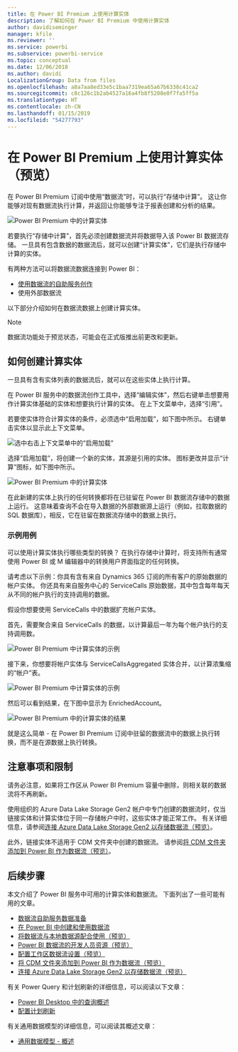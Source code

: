 ```yaml
---
title: 在 Power BI Premium 上使用计算实体
description: 了解如何在 Power BI Premium 中使用计算实体
author: davidiseminger
manager: kfile
ms.reviewer: ''
ms.service: powerbi
ms.subservice: powerbi-service
ms.topic: conceptual
ms.date: 12/06/2018
ms.author: davidi
LocalizationGroup: Data from files
ms.openlocfilehash: a8a7aa8ed33e5c1baa7319ea65a67b6338c41ca2
ms.sourcegitcommit: c8c126c1b2ab4527a16a4fb8f5208e0f7fa5ff5a
ms.translationtype: HT
ms.contentlocale: zh-CN
ms.lasthandoff: 01/15/2019
ms.locfileid: "54277793"
---
```

# <a name="using-computed-entities-on-power-bi-premium-preview"></a>在 Power BI Premium 上使用计算实体（预览）

在 Power BI Premium 订阅中使用“数据流”时，可以执行“存储中计算”。 这让你能够对现有数据流执行计算，并返回让你能够专注于报表创建和分析的结果。 

![Power BI Premium 中的计算实体](media/service-dataflows-computed-entities-premium/computed-entities-premium_00.png)

若要执行“存储中计算”，首先必须创建数据流并将数据导入该 Power BI 数据流存储。 一旦具有包含数据的数据流后，就可以创建“计算实体”，它们是执行存储中计算的实体。 

有两种方法可以将数据流数据连接到 Power BI：

* [使用数据流的自助服务创作](service-dataflows-create-use.md)
* 使用外部数据流

以下部分介绍如何在数据流数据上创建计算实体。

> [!NOTE]
> 数据流功能处于预览状态，可能会在正式版推出前更改和更新。


## <a name="how-to-create-computed-entities"></a>如何创建计算实体 

一旦具有含有实体列表的数据流后，就可以在这些实体上执行计算。

在 Power BI 服务中的数据流创作工具中，选择“编辑实体”，然后右键单击想要用作计算实体基础的实体和想要执行计算的实体。 在上下文菜单中，选择“引用”。

若要使实体符合计算实体的条件，必须选中“启用加载”，如下图中所示。 右键单击实体以显示此上下文菜单。

![选中右击上下文菜单中的“启用加载”](media/service-dataflows-computed-entities-premium/computed-entities-premium_01.png)

选择“启用加载”，将创建一个新的实体，其源是引用的实体。 图标更改并显示“计算”图标，如下图中所示。

![Power BI Premium 中的计算实体](media/service-dataflows-computed-entities-premium/computed-entities-premium_00.png)

在此新建的实体上执行的任何转换都将在已驻留在 Power BI 数据流存储中的数据上运行。 这意味着查询不会在导入数据的外部数据源上运行（例如，拉取数据的 SQL 数据库），相反，它在驻留在数据流存储中的数据上执行。

### <a name="example-use-cases"></a>示例用例
可以使用计算实体执行哪些类型的转换？ 在执行存储中计算时，将支持所有通常使用 Power BI 或 M 编辑器中的转换用户界面指定的任何转换。 

请考虑以下示例：你具有含有来自 Dynamics 365 订阅的所有客户的原始数据的帐户实体。 你还具有来自服务中心的 ServiceCalls 原始数据，其中包含每年每天从不同的帐户执行的支持调用的数据。

假设你想要使用 ServiceCalls 中的数据扩充帐户实体。 

首先，需要聚合来自 ServiceCalls 的数据，以计算最后一年为每个帐户执行的支持调用数。 

![Power BI Premium 中计算实体的示例](media/service-dataflows-computed-entities-premium/computed-entities-premium_02.png)

接下来，你想要将帐户实体与 ServiceCallsAggregated 实体合并，以计算浓集缩的“帐户”表。

![Power BI Premium 中计算实体的示例](media/service-dataflows-computed-entities-premium/computed-entities-premium_03.png)

然后可以看到结果，在下图中显示为 EnrichedAccount。

![Power BI Premium 中的计算实体的结果](media/service-dataflows-computed-entities-premium/computed-entities-premium_04.png)

就是这么简单 - 在 Power BI Premium 订阅中驻留的数据流中的数据上执行转换，而不是在源数据上执行转换。

## <a name="considerations-and-limitations"></a>注意事项和限制

请务必注意，如果将工作区从 Power BI Premium 容量中删除，则相关联的数据流将不再刷新。 

使用组织的 Azure Data Lake Storage Gen2 帐户中专门创建的数据流时，仅当链接实体和计算实体位于同一存储帐户中时，这些实体才能正常工作。 有关详细信息，请参阅[连接 Azure Data Lake Storage Gen2 以存储数据流（预览）](service-dataflows-connect-azure-data-lake-storage-gen2.md)。

此外，链接实体不适用于 CDM 文件夹中创建的数据流。 请参阅[将 CDM 文件夹添加到 Power BI 作为数据流（预览）](service-dataflows-add-cdm-folder.md)。

## <a name="next-steps"></a>后续步骤

本文介绍了 Power BI 服务中可用的计算实体和数据流。 下面列出了一些可能有用的文章。

* [数据流自助服务数据准备](service-dataflows-overview.md)
* [在 Power BI 中创建和使用数据流](service-dataflows-create-use.md)
* [将数据流与本地数据源配合使用（预览）](service-dataflows-on-premises-gateways.md)
* [Power BI 数据流的开发人员资源（预览）](service-dataflows-developer-resources.md)
* [配置工作区数据流设置（预览）](service-dataflows-configure-workspace-storage-settings.md)
* [将 CDM 文件夹添加到 Power BI 作为数据流（预览）](service-dataflows-add-cdm-folder.md)
* [连接 Azure Data Lake Storage Gen2 以存储数据流（预览）](service-dataflows-connect-azure-data-lake-storage-gen2.md)

有关 Power Query 和计划刷新的详细信息，可以阅读以下文章：
* [Power BI Desktop 中的查询概述](desktop-query-overview.md)
* [配置计划刷新](refresh-scheduled-refresh.md)

有关通用数据模型的详细信息，可以阅读其概述文章：
* [通用数据模型 - 概述](https://docs.microsoft.com/powerapps/common-data-model/overview)

